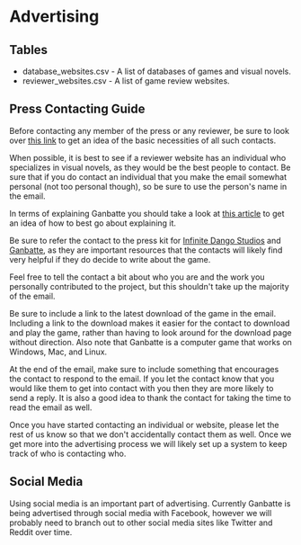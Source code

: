 # Advertising

## Tables
- database_websites.csv - A list of databases of games and visual novels.
- reviewer_websites.csv - A list of game review websites.

## Press Contacting Guide
Before contacting any member of the press or any reviewer, be sure to look over [this link](http://buysomeindiegames.com/how-to-sell-your-game/how-to-write-a-press-release/) to get an idea of the basic necessities of all such contacts.

When possible, it is best to see if a reviewer website has an individual who specializes in visual novels, as they would be the best people to contact. Be sure that if you do contact an individual that you make the email somewhat personal (not too personal though), so be sure to use the person's name in the email.

In terms of explaining Ganbatte you should take a look at [this article](http://www.pentadact.com/2012-03-17-gdc-talk-how-to-explain-your-game-to-an-asshole/) to get an idea of how to best go about explaining it.

Be sure to refer the contact to the press kit for [Infinite Dango Studios](https://infinite-dango-studios.github.io/press-kit/) and [Ganbatte](https://infinite-dango-studios.github.io/press-kit/ganbatte/), as they are important resources that the contacts will likely find very helpful if they do decide to write about the game.

Feel free to tell the contact a bit about who you are and the work you personally contributed to the project, but this shouldn't take up the majority of the email.

Be sure to include a link to the latest download of the game in the email. Including a link to the download makes it easier for the contact to download and play the game, rather than having to look around for the download page without direction. Also note that Ganbatte is a computer game that works on Windows, Mac, and Linux.

At the end of the email, make sure to include something that encourages the contact to respond to the email. If you let the contact know that you would like them to get into contact with you then they are more likely to send a reply. It is also a good idea to thank the contact for taking the time to read the email as well.

Once you have started contacting an individual or website, please let the rest of us know so that we don't accidentally contact them as well. Once we get more into the advertising process we will likely set up a system to keep track of who is contacting who.

## Social Media
Using social media is an important part of advertising. Currently Ganbatte is being advertised through social media with Facebook, however we will probably need to branch out to other social media sites like Twitter and Reddit over time.
